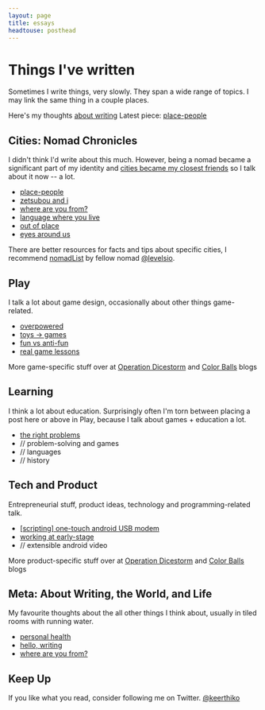```yaml
---
layout: page
title: essays
headtouse: posthead
---
```


# Things I've written

Sometimes I write things, very slowly. They span a wide range of topics. I may link the same thing in a couple places. 

Here's my thoughts [about writing](introwriting.html)
Latest piece: [place-people](cities.html)

## <a name="nomadchronicles"></a>Cities: Nomad Chronicles
I didn't think I'd write about this much. However, being a nomad became a significant part of my identity and [cities became my closest friends](cities.html) so I talk about it now -- a lot.

- [place-people](cities.html)
- [zetsubou and i](zetsubou.html)
- [where are you from?](fromwhere.html)
- [language where you live](languageliving.html)
- [out of place](whatido.html)
- [eyes around us](eyes.html)

There are better resources for facts and tips about specific cities, I recommend [nomadList](nomadlist.io) by fellow nomad [@levelsio](https://twitter.com/levelsio).

## <a name="play"></a>Play

I talk a lot about game design, occasionally about other things game-related.

- [overpowered](overpowered.html)
- [toys -> games](toys.html)
- [fun vs anti-fun](antifun.html)
- [real game lessons](gamelessons.html)

More game-specific stuff over at [Operation Dicestorm](https://dicestormgame.com/blog/) and [Color Balls](https://colorballsgame.com/blog/) blogs


## <a name="learning"></a>Learning

I think a lot about education. Surprisingly often I'm torn between placing a post here or above in Play, because I talk about games + education a lot.

- [the right problems](rightproblems.html)
- // problem-solving and games
- // languages
- // history


## Tech and Product

Entrepreneurial stuff, product ideas, technology and programming-related talk.

- [[scripting] one-touch android USB modem](android_modem.html)
- [working at early-stage](startupsymptoms.html)
- // extensible android video

More product-specific stuff over at [Operation Dicestorm](https://dicestormgame.com/blog/) and [Color Balls](https://colorballsgame.com/blog/) blogs

## Meta: About Writing, the World, and Life

My favourite thoughts about the all other things I think about, usually in tiled rooms with running water.

- [personal health](health.html)
- [hello, writing](introwriting.html)
- [where are you from?](fromwhere.html)

## Keep Up

If you like what you read, consider following me on Twitter.
<a href="https://twitter.com/keerthiko" class="twitter-follow-button" data-show-count="false">@keerthiko</a>
<script>!function(d,s,id){var js,fjs=d.getElementsByTagName(s)[0],p=/^http:/.test(d.location)?'http':'https';if(!d.getElementById(id)){js=d.createElement(s);js.id=id;js.src=p+'://platform.twitter.com/widgets.js';fjs.parentNode.insertBefore(js,fjs);}}(document, 'script', 'twitter-wjs');</script>
